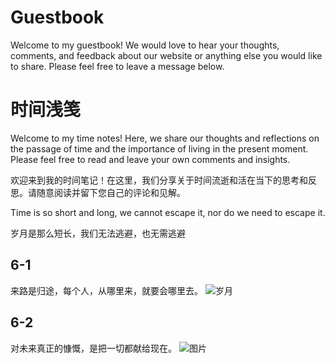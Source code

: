 # Guestbook
Welcome to my guestbook! We would love to hear your thoughts, comments, and feedback about our website or anything else you would like to share. Please feel free to leave a message below.
# 时间浅笺
Welcome to my time notes! Here, we share our thoughts and reflections on the passage of time and the importance of living in the present moment. Please feel free to read and leave your own comments and insights.

欢迎来到我的时间笔记！在这里，我们分享关于时间流逝和活在当下的思考和反思。请随意阅读并留下您自己的评论和见解。

Time is so short and long, we cannot escape it, nor do we need to escape it.

岁月是那么短长，我们无法逃避，也无需逃避
 ## 6-1
 来路是归途，每个人，从哪里来，就要会哪里去。
 ![岁月](https://source.unsplash.com/960x640/?time)
 ## 6-2
 对未来真正的慷慨，是把一切都献给现在。
 ![图片](https://source.unsplash.com/960x640/?presentmoment)
 
